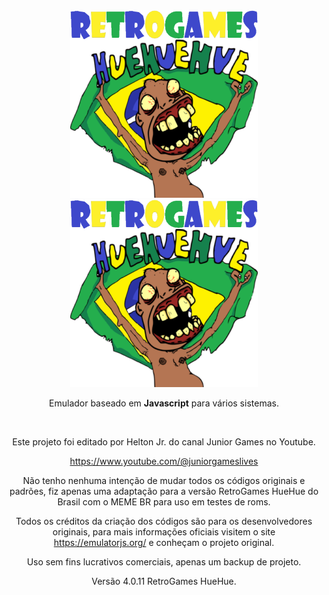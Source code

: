 
<div align = center>

<img width = 300 src = docs/Logo-light.png#gh-dark-mode-only>
<img width = 300 src = docs/Logo.png#gh-light-mode-only>
 
<br>

Emulador baseado em **Javascript** para vários sistemas.

<br>

Este projeto foi editado por Helton Jr. do canal Junior Games no Youtube.

https://www.youtube.com/@juniorgameslives

Não tenho nenhuma intenção de mudar todos os códigos originais e padrões, fiz apenas uma adaptação para a versão RetroGames HueHue do Brasil com o MEME BR para uso em testes de roms.

Todos os créditos da criação dos códigos são para os desenvolvedores originais, para mais informações oficiais visitem o site https://emulatorjs.org/ e conheçam o projeto original.

Uso sem fins lucrativos comerciais, apenas um backup de projeto.

Versão 4.0.11 RetroGames HueHue.
